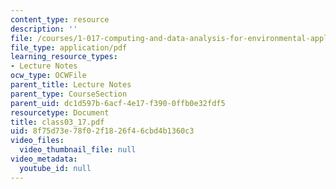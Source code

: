 ```yaml
---
content_type: resource
description: ''
file: /courses/1-017-computing-and-data-analysis-for-environmental-applications-fall-2003/8f75d73e78f02f1826f46cbd4b1360c3_class03_17.pdf
file_type: application/pdf
learning_resource_types:
- Lecture Notes
ocw_type: OCWFile
parent_title: Lecture Notes
parent_type: CourseSection
parent_uid: dc1d597b-6acf-4e17-f390-0ffb0e32fdf5
resourcetype: Document
title: class03_17.pdf
uid: 8f75d73e-78f0-2f18-26f4-6cbd4b1360c3
video_files:
  video_thumbnail_file: null
video_metadata:
  youtube_id: null
---
```

